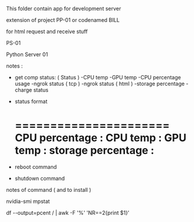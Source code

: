 This folder contain app for development server

extension of project PP-01 or codenamed BILL

for html request and receive stuff

PS-01

Python Server 01

notes :

+ get comp status: ( Status )
	-CPU temp
	-GPU temp
	-CPU percentage usage
	-ngrok status ( tcp )
	-ngrok status ( html )
	-storage percentage
	-charge status

+ status format

	======================
	CPU percentage :
	CPU temp :
	GPU temp :
	storage percentage :
	======================


+ reboot command

+ shutdown command

notes of command ( and to install )

nvidia-smi
mpstat

df --output=pcent / | awk -F '%' 'NR==2{print $1}'
